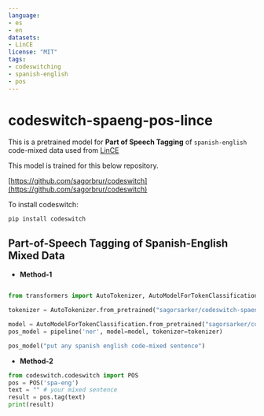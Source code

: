 ```yaml
---
language:
- es
- en
datasets:
- LinCE
license: "MIT"
tags:
- codeswitching
- spanish-english
- pos
---
```


# codeswitch-spaeng-pos-lince
This is a pretrained model for **Part of Speech Tagging** of `spanish-english` code-mixed data used from [LinCE](https://ritual.uh.edu/lince/home)

This model is trained for this below repository. 

[https://github.com/sagorbrur/codeswitch](https://github.com/sagorbrur/codeswitch)

To install codeswitch:

```
pip install codeswitch
```

## Part-of-Speech Tagging of Spanish-English Mixed Data

* **Method-1**

```py

from transformers import AutoTokenizer, AutoModelForTokenClassification, pipeline

tokenizer = AutoTokenizer.from_pretrained("sagorsarker/codeswitch-spaeng-pos-lince")

model = AutoModelForTokenClassification.from_pretrained("sagorsarker/codeswitch-spaeng-pos-lince")
pos_model = pipeline('ner', model=model, tokenizer=tokenizer)

pos_model("put any spanish english code-mixed sentence")

```

* **Method-2**

```py
from codeswitch.codeswitch import POS
pos = POS('spa-eng')
text = "" # your mixed sentence 
result = pos.tag(text)
print(result)
```
